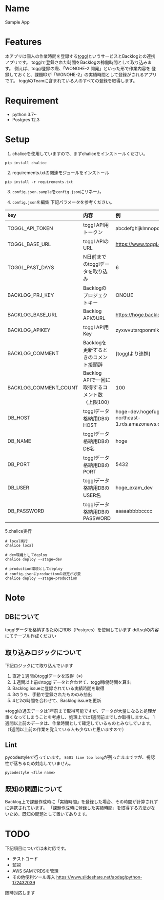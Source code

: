 # Name
Sample App

# Features
本アプリは個人の作業時間を登録する[toggl](https://toggl.com/)というサービスとBacklogとの連携アプリです。
togglで登録された時間をBacklogの稼働時間として取り込みます。
例えば、toggl登録の際、「WONOHE-2 開発」といった形で作業内容を
登録しておくと、課題IDが「WONOHE-2」の実績時間として登録がされるアプリです。
togglのTeamに含まれている人のすべての登録を取得します。

# Requirement
- python 3.7~
- Postgres 12.3

# Setup
1. chaliceを使用していますので、まずchaliceをインストールください。
```
pip install chalice
```

2. requirements.txtの関連モジュールをインストール
```
pip install -r requirements.txt
```

3. `config.json.sample`を`config.json`にリネーム

4. `config.json`を編集
下記パラメータを参考ください。

| key | 内容 | 例 |
|:--|:--|:--|
| TOGGL_API_TOKEN | toggl API用トークン | abcdefghijklmnopqrstuvwxyz |
| TOGGL_BASE_URL|toggl APIのURL| https://www.toggl.com |
| TOGGL_PAST_DAYS | N日前までのtogglデータを取り込み | 6 |
| BACKLOG_PRJ_KEY | Backlogのプロジェクトキー | ONOUE |
| BACKLOG_BASE_URL | Backlog APIのURL | https://hoge.backlog.jp |
| BACKLOG_APIKEY | toggl API用Key | zyxwvutsrqponmlkjihgfedcba |
| BACKLOG_COMMENT | Backlogを更新するときのコメント接頭辞 | [togglより連携] |
| BACKLOG_COMMENT_COUNT | Backlog APIで一回に取得するコメント数（上限100） | 100 |
| DB_HOST | togglデータ格納用DBのHOST | hoge-dev.hogefugafoo.ap-northeast-1.rds.amazonaws.co |
| DB_NAME | togglデータ格納用DBのDB名 | hoge |
| DB_PORT | togglデータ格納用DBのPORT | 5432 |
| DB_USER | togglデータ格納用DBのUSER名 | hoge_exam_dev
| DB_PASSWORD | togglデータ格納用DBのPASSWORD | aaaaabbbbcccc |

5.chalice実行

```bash:bash
# local実行
chalice local

# dev環境としてdeploy
chalice deploy --stage=dev

# production環境としてdeploy
# config.jsonにproductionの設定が必要
chalice deploy --stage=production
```

# Note
## DBについて
togglデータを格納するためにRDB（Postgres）を使用しています
ddl.sqlの内容にてテーブル作成ください

## 取り込みロジックについて
下記ロジックにて取り込んでいます

1. 直近１週間のtogglデータを取得（※）
2. １週間以上前のtogglデータと合わせて、toggl稼働時間を算出
3. Backlog issueに登録されている実績時間を取得
4. 3のうち、手動で登録されたもののみ抽出
5. 4と2の時間を合わせて、Backlog issueを更新

※togglの過去データは1年前まで取得可能ですが、データが大量になると処理が重くなってしまうことを考慮し、処理上では1週間前までしか取得しません。
1週間以上前のデータは、作業時間として確定しているものとみなしています。
（1週間以上前の作業を覚えている人も少ないと思いますので）

## Lint
pycodestyleで行っています。
`E501 line too long`が残ったままですが、視認性が落ちるため対応していません。

```
pycodestyle <file name>
```

## 既知の問題について
Backlog上で課題作成時に「実績時間」を登録した場合、その時間が計算されずに連携されています。
「課題作成時に登録した実績時間」を取得する方法がないため、既知の問題として置いてあります。

# TODO
下記項目については未対応です。

- テストコード
- 監視
- AWS SAMでRDSを管理
- その他便利ツール導入
https://www.slideshare.net/aodag/python-172432039

随時対応します


